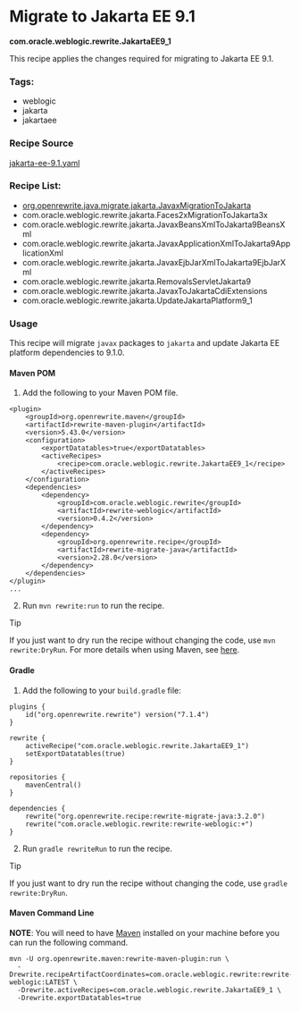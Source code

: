 # Migrate to Jakarta EE 9.1
**com.oracle.weblogic.rewrite.JakartaEE9_1**

This recipe applies the changes required for migrating to Jakarta EE 9.1.

### Tags:
  - weblogic
  - jakarta
  - jakartaee

### Recipe Source

[jakarta-ee-9.1.yaml](https://github.com/oracle/rewrite-recipes/blob/main/rewrite-weblogic/src/main/resources/META-INF/rewrite/jakarta-ee-9.1.yaml)

### Recipe List:

  - [org.openrewrite.java.migrate.jakarta.JavaxMigrationToJakarta](https://docs.openrewrite.org/recipes/java/migrate/jakarta/javaxmigrationtojakarta)
  - com.oracle.weblogic.rewrite.jakarta.Faces2xMigrationToJakarta3x
  - com.oracle.weblogic.rewrite.jakarta.JavaxBeansXmlToJakarta9BeansXml
  - com.oracle.weblogic.rewrite.jakarta.JavaxApplicationXmlToJakarta9ApplicationXml
  - com.oracle.weblogic.rewrite.jakarta.JavaxEjbJarXmlToJakarta9EjbJarXml
  - com.oracle.weblogic.rewrite.jakarta.RemovalsServletJakarta9
  - com.oracle.weblogic.rewrite.jakarta.JavaxToJakartaCdiExtensions
  - com.oracle.weblogic.rewrite.jakarta.UpdateJakartaPlatform9_1

### Usage

This recipe will migrate `javax` packages to `jakarta` and update Jakarta EE platform dependencies to 9.1.0.

#### Maven POM

1. Add the following to your Maven POM file.
```
<plugin>
    <groupId>org.openrewrite.maven</groupId>
    <artifactId>rewrite-maven-plugin</artifactId>
    <version>5.43.0</version>
    <configuration>
        <exportDatatables>true</exportDatatables>
        <activeRecipes>
            <recipe>com.oracle.weblogic.rewrite.JakartaEE9_1</recipe>
        </activeRecipes>
    </configuration>
    <dependencies>
        <dependency>
            <groupId>com.oracle.weblogic.rewrite</groupId>
            <artifactId>rewrite-weblogic</artifactId>
            <version>0.4.2</version>
        </dependency>
        <dependency>
            <groupId>org.openrewrite.recipe</groupId>
            <artifactId>rewrite-migrate-java</artifactId>
            <version>2.28.0</version>
        </dependency>
    </dependencies>
</plugin>
...
```
2. Run `mvn rewrite:run` to run the recipe.

> [!TIP]  
> If you just want to dry run the recipe without changing the code, use `mvn rewrite:DryRun`. For more details when using Maven, see [here](https://docs.openrewrite.org/reference/rewrite-maven-plugin).

#### Gradle

1. Add the following to your `build.gradle` file:

```
plugins {
    id("org.openrewrite.rewrite") version("7.1.4")
}

rewrite {
    activeRecipe("com.oracle.weblogic.rewrite.JakartaEE9_1")
    setExportDatatables(true)
}

repositories {
    mavenCentral()
}

dependencies {
    rewrite("org.openrewrite.recipe:rewrite-migrate-java:3.2.0")
    rewrite("com.oracle.weblogic.rewrite:rewrite-weblogic:+")
}
```
2. Run `gradle rewriteRun` to run the recipe.

> [!TIP]  
> If you just want to dry run the recipe without changing the code, use `gradle rewrite:DryRun`.

#### Maven Command Line

**NOTE**: You will need to have [Maven](https://maven.apache.org/download.cgi) installed on your machine before you can run the following command.

```
mvn -U org.openrewrite.maven:rewrite-maven-plugin:run \
  -Drewrite.recipeArtifactCoordinates=com.oracle.weblogic.rewrite:rewrite-weblogic:LATEST \
  -Drewrite.activeRecipes=com.oracle.weblogic.rewrite.JakartaEE9_1 \
  -Drewrite.exportDatatables=true
  ```
